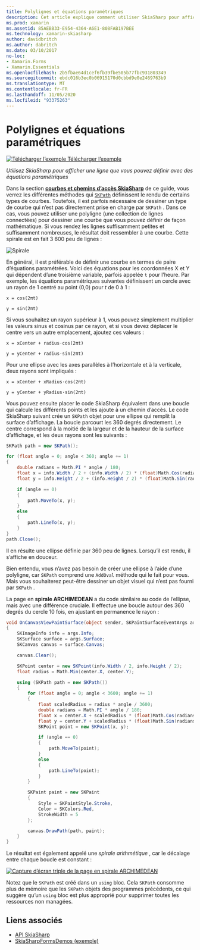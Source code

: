 ```yaml
---
title: Polylignes et équations paramétriques
description: Cet article explique comment utiliser SkiaSharp pour afficher une ligne que vous pouvez définir avec des équations paramétriques et illustre cela avec un exemple de code.
ms.prod: xamarin
ms.assetid: 85AEBB33-E954-4364-A6E1-808FAB197BEE
ms.technology: xamarin-skiasharp
author: davidbritch
ms.author: dabritch
ms.date: 03/10/2017
no-loc:
- Xamarin.Forms
- Xamarin.Essentials
ms.openlocfilehash: 2b5fbae64d1cef6fb39fbe505b77fbc931803349
ms.sourcegitcommit: ebdc016b3ec0b06915170d0cbbd9e0e2469763b9
ms.translationtype: MT
ms.contentlocale: fr-FR
ms.lasthandoff: 11/05/2020
ms.locfileid: "93375263"
---
```

# <a name="polylines-and-parametric-equations"></a>Polylignes et équations paramétriques

[![Télécharger l’exemple](~/media/shared/download.png) Télécharger l’exemple](/samples/xamarin/xamarin-forms-samples/skiasharpforms-demos)

_Utilisez SkiaSharp pour afficher une ligne que vous pouvez définir avec des équations paramétriques_

Dans la section [**courbes et chemins d’accès SkiaSharp**](../curves/index.md) de ce guide, vous verrez les différentes méthodes qui [`SKPath`](xref:SkiaSharp.SKPath) définissent le rendu de certains types de courbes. Toutefois, il est parfois nécessaire de dessiner un type de courbe qui n’est pas directement prise en charge par `SKPath` . Dans ce cas, vous pouvez utiliser une polyligne (une collection de lignes connectées) pour dessiner une courbe que vous pouvez définir de façon mathématique. Si vous rendez les lignes suffisamment petites et suffisamment nombreuses, le résultat doit ressembler à une courbe. Cette spirale est en fait 3 600 peu de lignes :

![Spirale](polylines-images/spiralexample.png)

En général, il est préférable de définir une courbe en termes de paire d’équations paramétrées. Voici des équations pour les coordonnées X et Y qui dépendent d’une troisième variable, parfois appelée `t` pour l’heure. Par exemple, les équations paramétriques suivantes définissent un cercle avec un rayon de 1 centré au point (0,0) pour *t* de 0 à 1 :

`x = cos(2πt)`

`y = sin(2πt)`

 Si vous souhaitez un rayon supérieur à 1, vous pouvez simplement multiplier les valeurs sinus et cosinus par ce rayon, et si vous devez déplacer le centre vers un autre emplacement, ajoutez ces valeurs :

`x = xCenter + radius·cos(2πt)`

`y = yCenter + radius·sin(2πt)`

Pour une ellipse avec les axes parallèles à l’horizontale et à la verticale, deux rayons sont impliqués :

`x = xCenter + xRadius·cos(2πt)`

`y = yCenter + yRadius·sin(2πt)`

Vous pouvez ensuite placer le code SkiaSharp équivalent dans une boucle qui calcule les différents points et les ajoute à un chemin d’accès. Le code SkiaSharp suivant crée un `SKPath` objet pour une ellipse qui remplit la surface d’affichage. La boucle parcourt les 360 degrés directement. Le centre correspond à la moitié de la largeur et de la hauteur de la surface d’affichage, et les deux rayons sont les suivants :

```csharp
SKPath path = new SKPath();

for (float angle = 0; angle < 360; angle += 1)
{
    double radians = Math.PI * angle / 180;
    float x = info.Width / 2 + (info.Width / 2) * (float)Math.Cos(radians);
    float y = info.Height / 2 + (info.Height / 2) * (float)Math.Sin(radians);

    if (angle == 0)
    {
        path.MoveTo(x, y);
    }
    else
    {
        path.LineTo(x, y);
    }
}
path.Close();
```

Il en résulte une ellipse définie par 360 peu de lignes. Lorsqu’il est rendu, il s’affiche en douceur.

Bien entendu, vous n’avez pas besoin de créer une ellipse à l’aide d’une polyligne, car `SKPath` comprend une `AddOval` méthode qui le fait pour vous. Mais vous souhaiterez peut-être dessiner un objet visuel qui n’est pas fourni par `SKPath` .

La page en **spirale ARCHIMEDEAN** a du code similaire au code de l’ellipse, mais avec une différence cruciale. Il effectue une boucle autour des 360 degrés du cercle 10 fois, en ajustant en permanence le rayon :

```csharp
void OnCanvasViewPaintSurface(object sender, SKPaintSurfaceEventArgs args)
{
    SKImageInfo info = args.Info;
    SKSurface surface = args.Surface;
    SKCanvas canvas = surface.Canvas;

    canvas.Clear();

    SKPoint center = new SKPoint(info.Width / 2, info.Height / 2);
    float radius = Math.Min(center.X, center.Y);

    using (SKPath path = new SKPath())
    {
        for (float angle = 0; angle < 3600; angle += 1)
        {
            float scaledRadius = radius * angle / 3600;
            double radians = Math.PI * angle / 180;
            float x = center.X + scaledRadius * (float)Math.Cos(radians);
            float y = center.Y + scaledRadius * (float)Math.Sin(radians);
            SKPoint point = new SKPoint(x, y);

            if (angle == 0)
            {
                path.MoveTo(point);
            }
            else
            {
                path.LineTo(point);
            }
        }

        SKPaint paint = new SKPaint
        {
            Style = SKPaintStyle.Stroke,
            Color = SKColors.Red,
            StrokeWidth = 5
        };

        canvas.DrawPath(path, paint);
    }
}
```

Le résultat est également appelé une *spirale arithmétique* , car le décalage entre chaque boucle est constant :

[![Capture d’écran triple de la page en spirale ARCHIMEDEAN](polylines-images/archimedeanspiral-small.png)](polylines-images/archimedeanspiral-large.png#lightbox "Capture d’écran triple de la page en spirale ARCHIMEDEAN")

Notez que le `SKPath` est créé dans un `using` bloc. Cela `SKPath` consomme plus de mémoire que les `SKPath` objets des programmes précédents, ce qui suggère qu’un `using` bloc est plus approprié pour supprimer toutes les ressources non managées.

## <a name="related-links"></a>Liens associés

- [API SkiaSharp](/dotnet/api/skiasharp)
- [SkiaSharpFormsDemos (exemple)](/samples/xamarin/xamarin-forms-samples/skiasharpforms-demos)